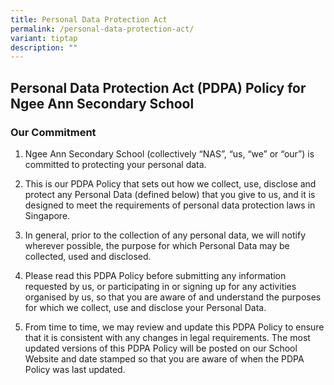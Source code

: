 ```yaml
---
title: Personal Data Protection Act
permalink: /personal-data-protection-act/
variant: tiptap
description: ""
---
```

<h2><strong>Personal Data Protection Act (PDPA) Policy for Ngee Ann Secondary School</strong></h2>
<h3><strong>Our&nbsp;Commitment</strong></h3>
<ol data-tight="true" class="tight">
<li>
<p>Ngee Ann Secondary School (collectively “NAS”, “us, “we” or “our”) is
committed to protecting your personal data.</p>
</li>
<li>
<p>This is our PDPA Policy that sets out how we collect, use, disclose and
protect any Personal Data (defined below) that you give to us, and it is
designed to meet the requirements of personal data protection laws in Singapore.</p>
</li>
<li>
<p>In general, prior to the collection of any personal data, we will notify
wherever possible, the purpose for which Personal Data may be collected,
used and disclosed.</p>
</li>
<li>
<p>Please read this PDPA Policy before submitting any information requested
by us, or participating in or signing up for any activities organised by
us, so that you are aware of and understand the purposes for which we collect,
use and disclose your Personal Data.</p>
</li>
<li>
<p>From time to time, we may review and update this PDPA Policy to ensure
that it is consistent with any changes in legal requirements. The most
updated versions of this PDPA Policy will be posted on our School Website
and date stamped so that you are aware of when the PDPA Policy was last
updated.</p>
</li>
</ol>
<p></p>